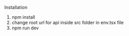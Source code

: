 Installation

1) npm install
2) change root url for api inside src folder in env.tsx file
3) npm run dev
